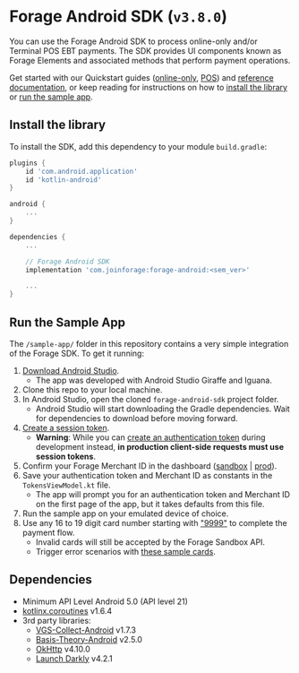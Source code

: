 # Forage Android SDK (`v3.8.0`)

You can use the Forage Android SDK to process online-only and/or Terminal POS EBT payments. The SDK provides UI components known as Forage Elements and associated methods that perform payment operations.

Get started with our Quickstart guides ([online-only](https://docs.joinforage.app/docs/forage-android-quickstart), [POS](https://docs.joinforage.app/docs/forage-terminal-android)) and [reference documentation](https://android.joinforage.app/), or keep reading for instructions on how to [install the library](#install-the-library) or [run the sample app](#run-the-sample-app).

## Install the library

To install the SDK, add this dependency to your module `build.gradle`:

```groovy
plugins {
    id 'com.android.application'
    id 'kotlin-android'
}

android {
    ...
}

dependencies {
    ...

    // Forage Android SDK
    implementation 'com.joinforage:forage-android:<sem_ver>'

    ...
}
```

## Run the Sample App

The `/sample-app/` folder in this repository contains a very simple integration of the Forage SDK. To get it running:

1. [Download Android Studio](https://developer.android.com/studio).
   - The app was developed with Android Studio Giraffe and Iguana.
2. Clone this repo to your local machine.
3. In Android Studio, open the cloned `forage-android-sdk` project folder.
   - Android Studio will start downloading the Gradle dependencies. Wait for dependencies to download before moving forward.
4. [Create a session token](https://docs.joinforage.app/reference/create-session-token).
   - **Warning**: While you can [create an authentication token](https://docs.joinforage.app/reference/create-authentication-token) during development instead, **in production client-side requests must use session tokens**.
5. Confirm your Forage Merchant ID in the dashboard ([sandbox](https://dashboard.sandbox.joinforage.app/login/) | [prod](https://dashboard.joinforage.app/login/)).
6. Save your authentication token and Merchant ID as constants in the `TokensViewModel.kt` file.
   - The app will prompt you for an authentication token and Merchant ID on the first page of the app, but it takes defaults from this file.
7. Run the sample app on your emulated device of choice.
8. Use any 16 to 19 digit card number starting with ["9999"](https://docs.joinforage.app/docs/test-ebt-cards#valid-ebt-test-card-numbers) to complete the payment flow.
   - Invalid cards will still be accepted by the Forage Sandbox API.
   - Trigger error scenarios with [these sample cards](https://docs.joinforage.app/docs/test-ebt-cards#invalid-ebt-test-card-numbers).

## Dependencies

- Minimum API Level Android 5.0 (API level 21)
- [kotlinx.coroutines](https://github.com/Kotlin/kotlinx.coroutines) v1.6.4
- 3rd party libraries:
  - [VGS-Collect-Android](https://github.com/verygoodsecurity/vgs-collect-android) v1.7.3
  - [Basis-Theory-Android](https://github.com/Basis-Theory/basistheory-android) v2.5.0
  - [OkHttp](https://github.com/square/okhttp) v4.10.0
  - [Launch Darkly](https://github.com/launchdarkly/android-client-sdk) v4.2.1

